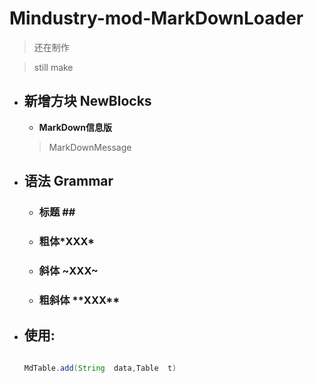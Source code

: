 # **Mindustry-mod-MarkDownLoader**

> 还在制作

> still make

 - ## 新增方块 NewBlocks

    - **MarkDown信息版**

    > MarkDownMessage

 - ## 语法 Grammar

      

    - ### 标题 \##

    - ### 粗体\*XXX* 

    - ### 斜体 \~XXX~

    - ### 粗斜体 \*\*XXX**

 - ## 使用:

   ```java

   MdTable.add(String  data,Table  t)

    ```


